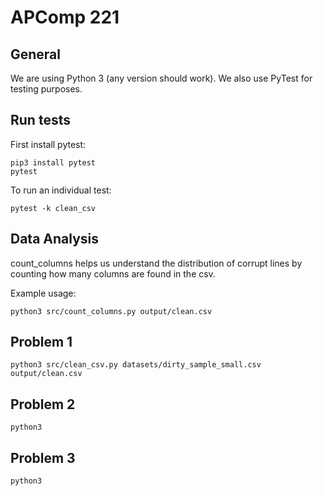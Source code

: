 # APComp 221

## General

We are using Python 3 (any version should work). We also use PyTest for testing purposes. 

## Run tests

First install pytest:

    pip3 install pytest
    pytest

To run an individual test:

    pytest -k clean_csv

## Data Analysis

count_columns helps us understand the distribution of corrupt lines by counting how many columns are found in the csv.

Example usage: 

```
python3 src/count_columns.py output/clean.csv
```

## Problem 1

```
python3 src/clean_csv.py datasets/dirty_sample_small.csv output/clean.csv
```

## Problem 2

```
python3 
```

## Problem 3

```
python3 
```
